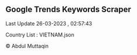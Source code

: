

## Google Trends Keywords Scraper 
 
Last Update 26-03-2023 , 02:57:43

Country List :
VIETNAM.json



© Abdul Muttaqin 
